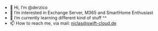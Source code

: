- 👋 Hi, I’m @derzico
- 👀 I’m interested in Exchange Server, M365 and SmartHome Enthusiast
- 🌱 I’m currently learning different kind of stuff ^^
- 📫 How to reach me, via mail: niclas@swift-cloud.de

<!---
derzico/derzico is a ✨ special ✨ repository because its `README.md` (this file) appears on your GitHub profile.
You can click the Preview link to take a look at your changes.
--->

